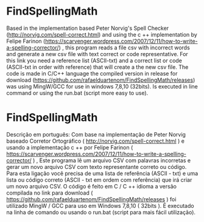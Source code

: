 # FindSpellingMath
Based in the implementation based Peter Norvig's Spell Checker (http://norvig.com/spell-correct.html) 
and using the c ++ implementation by Felipe Farinon (https://scarvenger.wordpress.com/2007/12/11/how-to-write-a-spelling-corrector/)
, this program reads a file csv with incorrect words and generate a new csv file with text correct or code representative.
For this link you need a reference list (ASCII-txt) and a correct list or code (ASCII-txt in order with reference) that will create a the new
csv file.
The code is made in C/C++ language the compiled version in release for download (https://github.com/rafaelduartenom/FindSpellingMath/releases)
was using MingW/GCC for use in windows 7,8,10 (32bits). Is executed in line command or using the run.bat (script more easy
to use).
# FindSpellingMath
Descrição em português:
Com base na implementação de Peter Norvig baseado Corretor Ortográfico ( http://norvig.com/spell-correct.html )
e usando a implementação c ++ por Felipe Farinon ( https://scarvenger.wordpress.com/2007/12/11/how-to-write-a-spelling-corrector/ )
, Este programa lê um arquivo CSV com palavras incorretas e gerar um novo arquivo CSV com texto representante correto ou código.
Para esta ligação você precisa de uma lista de referência (ASCII - txt) e uma lista ou código correto (ASCII - txt em ordem com referência) que irá criar um novo
arquivo CSV.
O código é feito em C / C ++ idioma a versão compilada no link para download ( https://github.com/rafaelduartenom/FindSpellingMath/releases )
foi utilizado MingW / GCC para uso em Windows 7,8,10 ( 32bits ). É executado na linha de comando ou usando o run.bat (script para mais fácil
utilização).
